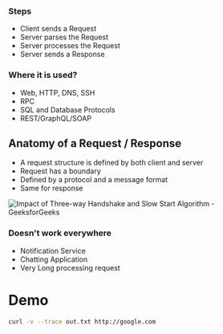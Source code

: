 ### Steps
- Client sends a Request
- Server parses the Request
- Server processes the Request
- Server sends a Response

### Where it is used?
- Web, HTTP, DNS, SSH
- RPC
- SQL and Database Protocols
- REST/GraphQL/SOAP

## Anatomy of a Request / Response
- A request structure is defined by both client and server
- Request has a boundary
- Defined by a protocol and a message format
- Same for response

![Impact of Three-way Handshake and Slow Start Algorithm - GeeksforGeeks](https://media.geeksforgeeks.org/wp-content/uploads/20220303134334/impactofssrand3whssecond-660x626.jpg)

### Doesn't work everywhere
- Notification Service
- Chatting Application
- Very Long processing request
# Demo 
```zsh
curl -v --trace out.txt http://google.com
```
